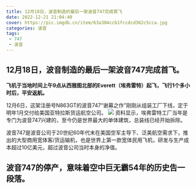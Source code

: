 ```yaml
---
title: 12月18日，波音制造的最后一架波音747完成首飞
date: 2022-12-21 21:04:40
cover: https://pic.imgdb.cn/item/63a304ccb1fccdcd362c5cca.jpg
categories: 波音
tags:
 - 747
 - 波音
---
```


## 12月18日，波音制造的最后一架波音747完成首飞。 

**飞机于当地时间上午9点从西雅图北部的Everett（埃弗雷特）起飞，飞行1个多小时后，平安返航。**

12月6日，这架注册号N863GT的波音747“谢幕之作”刚刚从组装工厂下线，定于明年1月交付给美国亚特拉斯货运航空公司。
![](https://pic.imgdb.cn/item/63a304ccb1fccdcd362c5cca.jpg)
资料显示，埃弗雷特工厂当年是专门为波音747兴建的，至今仍是世界最大的单体建筑，总装线已经开始拆除。

波音747是波音公司于20世纪60年代末在美国空军主导下、泛美航空需求下，推出的大型商用宽体客/货运输机，也是世界上第一款宽体民用飞机，研发与生产成本超过10亿美元，超过波音公司当时本身的净值。

## 波音747的停产，意味着空中巨无霸54年的历史告一段落。 ##